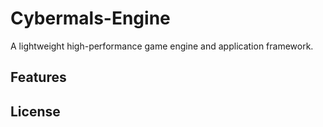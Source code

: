 # Cybermals-Engine
A lightweight high-performance game engine and application framework. 


## Features


## License
